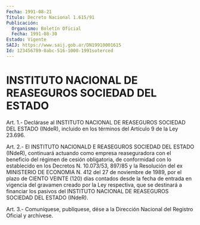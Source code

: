 ```yaml
---
Fecha: 1991-08-21
Título: Decreto Nacional 1.615/91
Publicación:
  Organismo: Boletín Oficial
  Fecha: 1991-08-30
Estado: Vigente
SAIJ: https://www.saij.gob.ar/DN19910001615
Id: 123456789-0abc-516-1000-1991soterced
---
```

# INSTITUTO NACIONAL DE REASEGUROS SOCIEDAD DEL ESTADO

<a id="1"></a>
Art. 1.- Declárase al INSTITUTO NACIONAL DE REASEGUROS SOCIEDAD DEL  ESTADO  (INdeR), incluido en los términos del Artículo 9 de la Ley 23.696.

<a id="2"></a>
Art.  2.-  El  INSTITUTO  NACIONALD  E REASEGUROS SOCIEDAD DEL ESTADO (INdeR), continuará actuando como empresa  reaseguradora con el beneficio del régimen de cesión obligatoria, de  conformidad con lo  establecido  en  los  Decretos  N.  10.073/53,  897/85  y    la Resolución  del  ex  MINISTERIO  DE  ECONOMIA  N.  412  del  27  de noviembre  de  1989,  por  el  plazo  de  CIENTO  VEINTE (120) días contados desde la fecha de entrada en vigencia del  gravamen creado por  la  Ley  respectiva, que se destinará a financiar los  pasivos del INSTITUTO NACIONAL  DE  REASEGUROS SOCIEDAD DEL ESTADO (INdeR).

<a id="3"></a>
Art. 3.- Comuníquese, publíquese, dése a la Dirección Nacional del Registro Oficial y archívese.